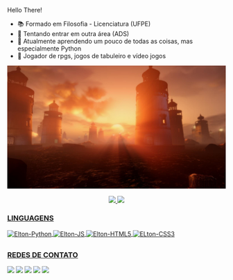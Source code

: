 Hello There!

- 📚 Formado em Filosofia - Licenciatura (UFPE)
- 🎫 Tentando entrar em outra área (ADS)
- 🌱 Atualmente aprendendo um pouco de todas as coisas, mas especialmente Python
- 🎲 Jogador de rpgs, jogos de tabuleiro e vídeo jogos

![alt text](https://github.com/Elton-Arruda/Elton-Arruda/blob/main/thumb-1920-787541.jpg)

<div align="center">
  <a href="https://github.com/Elton-Arruda">
  <img height="140em" src="https://github-readme-stats.vercel.app/api?username=Elton-Arruda&show_icons=true&theme=blueberry&include_all_commits=true&count_private=true"/>
  <img height="140em" src="https://github-readme-stats.vercel.app/api/top-langs/?username=Elton-Arruda&layout=compact&langs_count=7&theme=blueberry"/>
</div> 
  
  
  ### LINGUAGENS
  
  <img align="center" alt="Elton-Python" height="30" width="100" src="https://img.shields.io/badge/Python-14354C?style=for-the-badge&logo=python&logoColor=white">
  <img align="center" alt="Elton-JS" height="30" width="100" src="https://img.shields.io/badge/JavaScript-F7DF1E?style=for-the-badge&logo=javascript&logoColor=black">
  <img align="center" alt="Elton-HTML5" height="30" width="100" src="https://img.shields.io/badge/HTML5-E34F26?style=for-the-badge&logo=html5&logoColor=white">
  <img align="center" alt="ELton-CSS3" height="30" width="100" src="https://img.shields.io/badge/CSS3-1572B6?style=for-the-badge&logo=css3&logoColor=white">

  
  ##
  ### REDES DE CONTATO
  
<div>
<a href="https://instagram.com/Oagub_" target="_blank"><img src="https://img.shields.io/badge/-Instagram-%23E4405F?style=for-the-badge&logo=instagram&logoColor=white" target="_blank"></a>
<a href="https://www.twitter.com/Oagub_" target="_blank"><img src="https://img.shields.io/badge/Twitter-1DA1F2?style=for-the-badge&logo=twitter&logoColor=white" target="_blank"></a>
<a href="https://www.linkedin.com/in/eltonsantosarruda/" target="_blank"><img src="https://img.shields.io/badge/-LinkedIn-%230077B5?style=for-the-badge&logo=linkedin&logoColor=white" target="_blank"></a>
<a href = "mailto:eltonbugsantos.format@gmail.com"><img src="https://img.shields.io/badge/-Gmail-%23333?style=for-the-badge&logo=gmail&logoColor=white" target="_blank"></a>
<a href="https://steamcommunity.com/id/christianspacecowboy/" target="_blank"><img src="https://img.shields.io/badge/Steam-000000?style=for-the-badge&logo=steam&logoColor=white"
  </div>  
